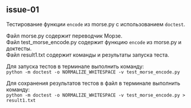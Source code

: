 ## issue-01
Тестирование функции `encode` из morse.py с использованием `doctest`.

Файл morse.py содержит переводчик Морзе.   
Файл test_morse_encode.py содержит функцию `encode` из morse.py и доктесты.    
Файл result1.txt содержит команды и результаты запуска теста.    

Для запуска тестов в терминале выполнить команду:  
`python -m doctest -o NORMALIZE_WHITESPACE -v test_morse_encode.py`

Для сохранения результатов тестов в файл в терминале выполнить команду:  
`python -m doctest -o NORMALIZE_WHITESPACE -v test_morse_encode.py > result1.txt`